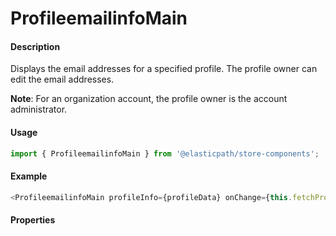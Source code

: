 # ProfileemailinfoMain

#### Description

Displays the email addresses for a specified profile. The profile owner can edit the email addresses.

**Note**: For an organization account, the profile owner is the account administrator.

#### Usage

```js
import { ProfileemailinfoMain } from '@elasticpath/store-components';
```

#### Example

```js
<ProfileemailinfoMain profileInfo={profileData} onChange={this.fetchProfileData} />
```

#### Properties

<!-- PROPS -->
